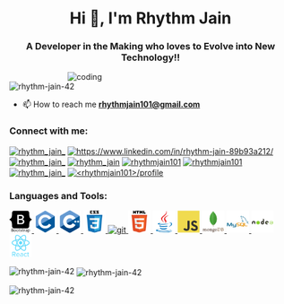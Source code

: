 <h1 align="center">Hi 👋, I'm Rhythm Jain</h1>
<h3 align="center">A Developer in the Making who loves to Evolve into New Technology!!</h3>

<img align="right" alt="coding" width="400" src="https://i.pinimg.com/564x/be/bb/96/bebb969bf57479d848cad4a616decd23.jpg">

<p align="left"> <img src="https://komarev.com/ghpvc/?username=rhythm-jain-42&label=Profile%20views&color=0e75b6&style=flat" alt="rhythm-jain-42" /> </p>

- 📫 How to reach me **rhythmjain101@gmail.com**

<h3 align="left">Connect with me:</h3>
<p align="left">
<a href="https://twitter.com/rhythm_jain_" target="blank"><img align="center" src="https://raw.githubusercontent.com/rahuldkjain/github-profile-readme-generator/master/src/images/icons/Social/twitter.svg" alt="rhythm_jain_" height="30" width="40" /></a>
<a href="https://linkedin.com/in/https://www.linkedin.com/in/rhythm-jain-89b93a212/" target="blank"><img align="center" src="https://raw.githubusercontent.com/rahuldkjain/github-profile-readme-generator/master/src/images/icons/Social/linked-in-alt.svg" alt="https://www.linkedin.com/in/rhythm-jain-89b93a212/" height="30" width="40" /></a>
<a href="https://instagram.com/rhythm_jain_" target="blank"><img align="center" src="https://raw.githubusercontent.com/rahuldkjain/github-profile-readme-generator/master/src/images/icons/Social/instagram.svg" alt="rhythm_jain_" height="30" width="40" /></a>
<a href="https://www.codechef.com/users/rhythm_jain" target="blank"><img align="center" src="https://cdn.jsdelivr.net/npm/simple-icons@3.1.0/icons/codechef.svg" alt="rhythm_jain" height="30" width="40" /></a>
<a href="https://www.hackerrank.com/rhythmjain101" target="blank"><img align="center" src="https://raw.githubusercontent.com/rahuldkjain/github-profile-readme-generator/master/src/images/icons/Social/hackerrank.svg" alt="rhythmjain101" height="30" width="40" /></a>
<a href="https://codeforces.com/profile/rhythmjain101" target="blank"><img align="center" src="https://raw.githubusercontent.com/rahuldkjain/github-profile-readme-generator/master/src/images/icons/Social/codeforces.svg" alt="rhythmjain101" height="30" width="40" /></a>
<a href="https://www.leetcode.com/rhythm_jain_" target="blank"><img align="center" src="https://raw.githubusercontent.com/rahuldkjain/github-profile-readme-generator/master/src/images/icons/Social/leet-code.svg" alt="rhythm_jain_" height="30" width="40" /></a>
<a href="https://auth.geeksforgeeks.org/user/<rhythmjain101>/profile" target="blank"><img align="center" src="https://raw.githubusercontent.com/rahuldkjain/github-profile-readme-generator/master/src/images/icons/Social/geeks-for-geeks.svg" alt="<rhythmjain101>/profile" height="30" width="40" /></a>
</p>

<h3 align="left">Languages and Tools:</h3>
<p align="left"> <a href="https://getbootstrap.com" target="_blank" rel="noreferrer"> <img src="https://raw.githubusercontent.com/devicons/devicon/master/icons/bootstrap/bootstrap-plain-wordmark.svg" alt="bootstrap" width="40" height="40"/> </a> <a href="https://www.cprogramming.com/" target="_blank" rel="noreferrer"> <img src="https://raw.githubusercontent.com/devicons/devicon/master/icons/c/c-original.svg" alt="c" width="40" height="40"/> </a> <a href="https://www.w3schools.com/cpp/" target="_blank" rel="noreferrer"> <img src="https://raw.githubusercontent.com/devicons/devicon/master/icons/cplusplus/cplusplus-original.svg" alt="cplusplus" width="40" height="40"/> </a> <a href="https://www.w3schools.com/css/" target="_blank" rel="noreferrer"> <img src="https://raw.githubusercontent.com/devicons/devicon/master/icons/css3/css3-original-wordmark.svg" alt="css3" width="40" height="40"/> </a> <a href="https://git-scm.com/" target="_blank" rel="noreferrer"> <img src="https://www.vectorlogo.zone/logos/git-scm/git-scm-icon.svg" alt="git" width="40" height="40"/> </a> <a href="https://www.w3.org/html/" target="_blank" rel="noreferrer"> <img src="https://raw.githubusercontent.com/devicons/devicon/master/icons/html5/html5-original-wordmark.svg" alt="html5" width="40" height="40"/> </a> <a href="https://www.java.com" target="_blank" rel="noreferrer"> <img src="https://raw.githubusercontent.com/devicons/devicon/master/icons/java/java-original.svg" alt="java" width="40" height="40"/> </a> <a href="https://developer.mozilla.org/en-US/docs/Web/JavaScript" target="_blank" rel="noreferrer"> <img src="https://raw.githubusercontent.com/devicons/devicon/master/icons/javascript/javascript-original.svg" alt="javascript" width="40" height="40"/> </a> <a href="https://www.mongodb.com/" target="_blank" rel="noreferrer"> <img src="https://raw.githubusercontent.com/devicons/devicon/master/icons/mongodb/mongodb-original-wordmark.svg" alt="mongodb" width="40" height="40"/> </a> <a href="https://www.mysql.com/" target="_blank" rel="noreferrer"> <img src="https://raw.githubusercontent.com/devicons/devicon/master/icons/mysql/mysql-original-wordmark.svg" alt="mysql" width="40" height="40"/> </a> <a href="https://nodejs.org" target="_blank" rel="noreferrer"> <img src="https://raw.githubusercontent.com/devicons/devicon/master/icons/nodejs/nodejs-original-wordmark.svg" alt="nodejs" width="40" height="40"/> </a> <a href="https://reactjs.org/" target="_blank" rel="noreferrer"> <img src="https://raw.githubusercontent.com/devicons/devicon/master/icons/react/react-original-wordmark.svg" alt="react" width="40" height="40"/> </a> </p>

<p><img align="left" src="https://github-readme-stats.vercel.app/api/top-langs?username=rhythm-jain-42&show_icons=true&locale=en&layout=compact" alt="rhythm-jain-42" /></p>

<p>&nbsp;<img align="center" src="https://github-readme-stats.vercel.app/api?username=rhythm-jain-42&show_icons=true&locale=en" alt="rhythm-jain-42" /></p>

<p><img align="center" src="https://github-readme-streak-stats.herokuapp.com/?user=rhythm-jain-42&" alt="rhythm-jain-42" /></p>

